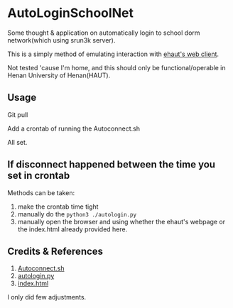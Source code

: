 # AutoLoginSchoolNet
Some thought &amp; application on automatically login to school dorm network(which using srun3k server).

This is a simply method of emulating interaction with [ehaut's web client](https://github.com/ehaut/ehaut).

Not tested 'cause I'm home, and this should only be functional/operable in Henan University of Henan(HAUT).

## Usage

Git pull

Add a crontab of running the Autoconnect.sh

All set.

## If disconnect happened between the time you set in crontab

Methods can be taken:

1. make the crontab time tight
2. manually do the ``python3 ./autologin.py``
3. manually open the browser and using whether the ehaut's webpage or the index.html already provided here.

## Credits & References

1. [Autoconnect.sh](https://segmentfault.com/a/1190000020110288)
2. [autologin.py](https://blog.csdn.net/www89574622/article/details/87974931)
3. [index.html](https://github.com/ehaut/ehaut)

I only did few adjustments.
